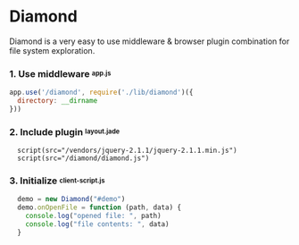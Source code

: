 Diamond
======

Diamond is a very easy to use middleware & browser plugin combination for file system exploration.


### 1. Use middleware <sup><sub>app.js</sub></sup>

```javascript
app.use('/diamond', require('./lib/diamond')({
  directory: __dirname
}))
```

### 2. Include plugin <sup><sub>layout.jade</sub></sup>

```jade
  script(src="/vendors/jquery-2.1.1/jquery-2.1.1.min.js")
  script(src="/diamond/diamond.js")
```

### 3. Initialize <sup><sub>client-script.js</sub></sup>

```javascript
  demo = new Diamond("#demo")
  demo.onOpenFile = function (path, data) {
    console.log("opened file: ", path)
    console.log("file contents: ", data)
  }
```
